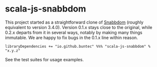 # scala-js-snabbdom

This project started as a straightforward clone of [Snabbdom](https://github.com/snabbdom/snabbdom) (roughly equivalent to version 3.4.0).
Version 0.1.x stays close to the original, while 0.2.x departs from it in several ways, notably by making many things immutable.
We are happy to fix bugs in the 0.1.x line within reason.

```
libraryDependencies += "io.github.buntec" %%% "scala-js-snabbdom" % "x.y.z"
```

See the test suites for usage examples.
